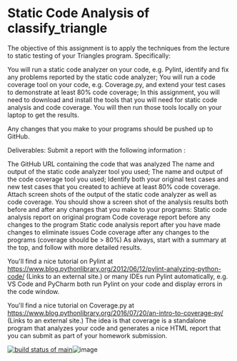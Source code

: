 # Static Code Analysis of classify_triangle


The objective of this assignment is to apply the techniques from the lecture to static testing of your Triangles program.    Specifically:

You will run a static code analyzer on your code, e.g. Pylint, identify and fix any problems reported by the static code analyzer;
You will run a code coverage tool on your code, e.g. Coverage.py, and extend your test cases to demonstrate at least 80% code coverage;
In this assignment, you will need to download and install the tools that you will need for static code analysis and code coverage.  You will then run those tools locally on your laptop to get the results. 

Any changes that you make to your programs should be pushed up to GitHub.

Deliverables:
Submit a report with the following information :

The GitHub URL containing the code that was analyzed
The name and output of the static code analyzer tool you used;
The name and output of the code coverage tool you used;
Identify both your original test cases and new test cases that you created to achieve at least 80% code coverage.
Attach screen shots of the output of the static code analyzer as well as code coverage.  You should show a screen shot of the analysis results both before and after any changes that you make to your programs:
Static code analysis report on original program
Code coverage report before any changes to the program
Static code analysis report after you have made changes to eliminate issues
Code coverage after any changes to the programs (coverage should be > 80%)
As always, start with a summary at the top, and follow with more detailed results.

You'll find a nice tutorial on Pylint at https://www.blog.pythonlibrary.org/2012/06/12/pylint-analyzing-python-code/ (Links to an external site.) or many IDEs run Pylint automatically, e.g. VS Code and PyCharm both run Pylint on your code and display errors in the code window.

You'll find a nice tutorial on Coverage.py at https://www.blog.pythonlibrary.org/2016/07/20/an-intro-to-coverage-py/ (Links to an external site.)   The idea is that coverage is a standalone program that analyzes your code and generates a nice HTML report that you can submit as part of your homework submission.

[![build status of main](https://travis-ci.org/adiawara/StaticCodeAnalysis.svg?branch=main)](https://travis-ci.org/adiawara/StaticCodeAnalysis)![image](https://user-images.githubusercontent.com/22464380/143885936-f2a4b58a-fed2-447d-beef-afd50c49cd8c.png)
